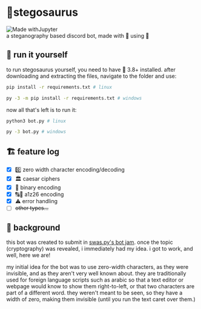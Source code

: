 # 🦕stegosaurus
![Made withJupyter](https://img.shields.io/badge/Made%20with-Python-green?style=for-the-badge&logo=Python)\
a steganography based discord bot, made with 💚 using 🐍

## 🔧 run it yourself
to run stegosaurus yourself, you need to have 🐍 3.8+ installed. after downloading and extracting the files, navigate to the folder and use:
```sh
pip install -r requirements.txt # linux

py -3 -m pip install -r requirements.txt # windows
```
now all that's left is to run it:
```sh
python3 bot.py # linux

py -3 bot.py # windows
```

## 🏗 feature log
- [x] 0️⃣ zero width character encoding/decoding
- [x] 🏛 caesar ciphers
- [x] 💾 binary encoding
- [x] 🔠🔢 a1z26 encoding
- [x] ⚠ error handling
- [ ] ~~other types...~~

## 🥁 background

this bot was created to submit in [swas.py's bot jam](https://discord.gg/j3YzsdnRvx). once the topic (cryptography) was revealed, i immediately had my idea. i got to work, and well, here we are!

my initial idea for the bot was to use zero-width characters, as they were invisible, and as they aren't very well known about. they are traditionally used for foreign language scripts such as arabic so that a text editor or webpage would know to show them right-to-left, or that two characters are part of a different word. they weren't meant to be seen, so they have a width of zero, making them invisible (until you run the text caret over them.)

